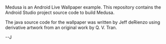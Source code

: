 Medusa is an Android Live Wallpaper example.
This repository contains the Android Studio project source code to build Medusa.

The java source code for the wallpaper was written by Jeff deRienzo using derivative artwork from an original work by Q. V. Tran.

--J
